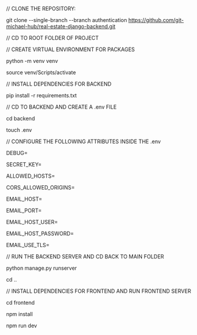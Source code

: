 // CLONE THE REPOSITORY:

git clone --single-branch --branch authentication https://github.com/git-michael-hub/real-estate-django-backend.git

// CD TO ROOT FOLDER OF PROJECT

// CREATE VIRTUAL ENVIRONMENT FOR PACKAGES

python -m venv venv

source venv/Scripts/activate

// INSTALL DEPENDENCIES FOR BACKEND

pip install -r requirements.txt

// CD TO BACKEND AND CREATE A .env FILE

cd backend

touch .env

// CONFIGURE THE FOLLOWING ATTRIBUTES INSIDE THE .env

DEBUG=

SECRET_KEY=

ALLOWED_HOSTS=

CORS_ALLOWED_ORIGINS=

EMAIL_HOST=

EMAIL_PORT=

EMAIL_HOST_USER=

EMAIL_HOST_PASSWORD=

EMAIL_USE_TLS=

// RUN THE BACKEND SERVER AND CD BACK TO MAIN FOLDER

python manage.py runserver

cd ..

// INSTALL DEPENDENCIES FOR FRONTEND AND RUN FRONTEND SERVER

cd frontend

npm install

npm run dev
